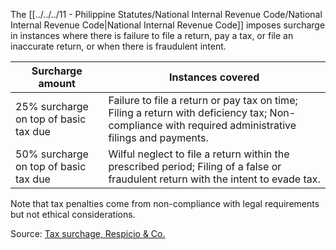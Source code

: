 The [[../../../11 - Philippine Statutes/National Internal Revenue Code/National Internal Revenue Code|National Internal Revenue Code]] imposes surcharge in instances where there is failure to file a return, pay a tax, or file an inaccurate return, or when there is fraudulent intent.

| Surcharge amount                      | Instances covered                                                                                                                                   |
| ------------------------------------- | --------------------------------------------------------------------------------------------------------------------------------------------------- |
| 25% surcharge on top of basic tax due | Failure to file a return or pay tax on time; Filing a return with deficiency tax; Non-compliance with required administrative filings and payments. |
| 50% surcharge on top of basic tax due | Wilful neglect to file a return within the prescribed period; Filing of a false or fraudulent return with the intent to evade tax.                  |

Note that tax penalties come from non-compliance with legal requirements but not ethical considerations.

Source: [Tax surchage, Respicio & Co.](https://www.respicio.ph/bar/2025/mercantile-and-taxation-laws/taxation-law/national-internal-revenue-code-of-1997-nirc-as/tax-remedies/civil-penalties/surcharge)
